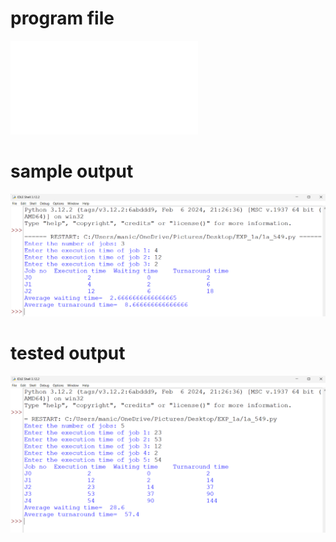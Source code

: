 # program file
![# program file](9a_549.py)

# sample output
![# sample output](9a_SampleOutput_549.png)

# tested output
![# tested output](9a_TestedOutput_549.png)
